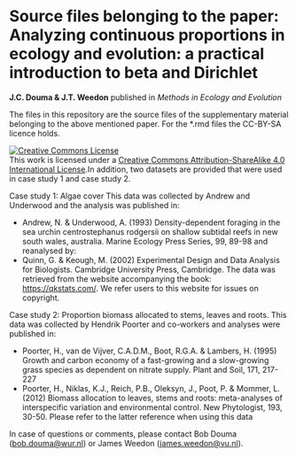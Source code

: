 # Source files belonging to the paper: Analyzing continuous proportions in ecology and evolution: a practical introduction to beta and Dirichlet
**J.C. Douma & J.T. Weedon**
published in *Methods in Ecology and Evolution*

The files in this repository are the source files of the supplementary material belonging to the above mentioned paper. For the \*.rmd files the CC-BY-SA licence holds.

<a rel="license" href="http://creativecommons.org/licenses/by-sa/4.0/"><img alt="Creative Commons License" style="border-width:0" src="https://i.creativecommons.org/l/by-sa/4.0/80x15.png" /></a><br />This work is licensed under a <a rel="license" href="http://creativecommons.org/licenses/by-sa/4.0/">Creative Commons Attribution-ShareAlike 4.0 International License</a>.In addition, two datasets are provided that were used in case study 1 and case study 2.  

Case study 1: Algae cover
This data was collected by Andrew and Underwood and the analysis was published in:
- Andrew, N. & Underwood, A. (1993) Density-dependent foraging in the sea urchin centrostephanus rodgersii on shallow subtidal reefs in new south wales, australia. Marine Ecology Press Series, 99, 89-98 and reanalysed by:
- Quinn, G. & Keough, M. (2002) Experimental Design and Data Analysis for Biologists. Cambridge University Press, Cambridge. The data was retrieved from the website accompanying the book: https://qkstats.com/. We refer users to this website for issues on copyright.

Case study 2: Proportion biomass allocated to stems, leaves and roots.
This data was collected by Hendrik Poorter and co-workers and analyses were published in:
- Poorter, H., van de Vijver, C.A.D.M., Boot, R.G.A. & Lambers, H. (1995) Growth and carbon economy of a fast-growing and a slow-growing grass species as dependent on nitrate supply. Plant and Soil, 171, 217-227
- Poorter, H., Niklas, K.J., Reich, P.B., Oleksyn, J., Poot, P. & Mommer, L. (2012) Biomass allocation to leaves, stems and roots: meta-analyses of interspecific variation and environmental control. New Phytologist, 193, 30-50. 
Please refer to the latter reference when using this data

In case of questions or comments, please contact Bob Douma (bob.douma@wur.nl) or James Weedon (james.weedon@vu.nl).
